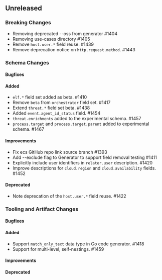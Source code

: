 <!-- When adding an entry to the Changelog:

- Please follow the Keep a Changelog: http://keepachangelog.com/ guidelines.
- Please insert your changelog line ordered by PR ID.
- Make sure you add your entry to the correct section (schema or tooling).

Thanks, you're awesome :-) -->

## Unreleased

### Breaking Changes

* Removing deprecated --oss from generator #1404
* Removing use-cases directory #1405
* Remove `host.user.*` field reuse. #1439
* Remove deprecation notice on `http.request.method`. #1443

### Schema Changes

#### Bugfixes

#### Added

* `elf.*` field set added as beta. #1410
* Remove `beta` from `orchestrator` field set. #1417
* Extend `threat.*` field set beta. #1438
* Added `event.agent_id_status` field. #1454
* `threat.enrichments` added to the experimental schema. #1457
* `process.target` and `process.target.parent` added to experimental schema. #1467

#### Improvements

* Fix ecs GitHub repo link source branch #1393
* Add --exclude flag to Generator to support field removal testing #1411
* Explicitly include user identifiers in `relater.user` description. #1420
* Improve descriptions for `cloud.region` and `cloud.availability` fields. #1452

#### Deprecated

* Note deprecation of the `host.user.*` field reuse. #1422

### Tooling and Artifact Changes

#### Bugfixes

#### Added

* Support `match_only_text` data type in Go code generator. #1418
* Support for multi-level, self-nestings. #1459

#### Improvements

#### Deprecated

<!-- All empty sections:

## Unreleased

### Schema Changes
### Tooling and Artifact Changes

#### Breaking changes

#### Bugfixes

#### Added

#### Improvements

#### Deprecated

-->
